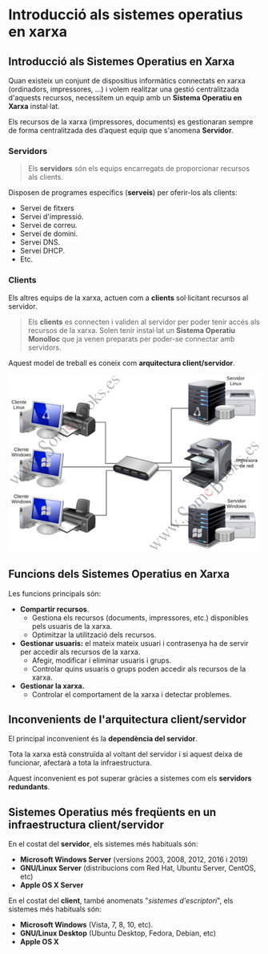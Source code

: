 # Introducció als sistemes operatius en xarxa

## Introducció als Sistemes Operatius en Xarxa

Quan existeix un conjunt de dispositius informàtics connectats en xarxa \(ordinadors, impressores, ...\) i volem realitzar una gestió centralitzada d'aquests recursos, necessitem un equip amb un **Sistema Operatiu en Xarxa** instal·lat.

Els recursos de la xarxa \(impressores, documents\) es gestionaran sempre de forma centralitzada des d’aquest equip que s'anomena **Servidor**.

### Servidors

> Els **servidors** són els equips encarregats de proporcionar recursos als clients.

Disposen de programes específics \(**serveis**\) per oferir-los als clients:

* Servei de fitxers
* Servei d'impressió.
* Servei de correu.
* Servei de domini.
* Servei DNS.
* Servei DHCP.
* Etc.

### Clients

Els altres equips de la xarxa, actuen com a **clients** sol·licitant recursos al servidor.

> Els **clients** es connecten i validen al servidor per poder tenir accés als recursos de la xarxa. Solen tenir instal·lat un **Sistema Operatiu Monolloc** que ja venen preparats per poder-se connectar amb servidors.

Aquest model de treball es coneix com **arquitectura client/servidor**.

![Il&#xB7;lustraci&#xF3; Client-Servidor](../../.gitbook/assets/clientservidor.png)



## Funcions dels Sistemes Operatius en Xarxa

Les funcions principals són:

* **Compartir recursos**.
  * Gestiona els recursos \(documents, impressores, etc.\) disponibles pels usuaris de la xarxa.
  * Optimitzar la utilització dels recursos.
* **Gestionar usuaris:** el mateix mateix usuari i contrasenya ha de servir per accedir als recursos de la xarxa.
  * Afegir, modificar i eliminar usuaris i grups.
  * Controlar quins usuaris o grups poden accedir als recursos de la xarxa.
* **Gestionar la xarxa.**
  * Controlar el comportament de la xarxa i detectar problemes.

## Inconvenients de l'arquitectura client/servidor

El principal inconvenient és la **dependència del servidor**.

Tota la xarxa està construïda al voltant del servidor i si aquest deixa de funcionar, afectarà a tota la infraestructura.

Aquest inconvenient es pot superar gràcies a sistemes com els **servidors redundants**.

## Sistemes Operatius més freqüents en un infraestructura client/servidor

En el costat del **servidor**, els sistemes més habituals són:

* **Microsoft Windows Server** \(versions 2003, 2008, 2012, 2016 i 2019\)
* **GNU/Linux Server** \(distribucions com Red Hat, Ubuntu Server, CentOS, etc\)
* **Apple OS X Server**

En el costat del **client**, també anomenats "_sistemes d'escriptori_", els sistemes més habituals són:

* **Microsoft Windows** \(Vista, 7, 8, 10, etc\).
* **GNU/Linux Desktop** \(Ubuntu Desktop, Fedora, Debian, etc\)
* **Apple OS X**

